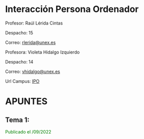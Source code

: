 # Interacción Persona Ordenador

Profesor: Raúl Lérida Cintas

Despacho: 15

Correo: rlerida@unex.es

Profesora: Violeta Hidalgo Izquierdo

Despacho: 14

Correo: vhidalgo@unex.es

Url Campus: [IPO](https://campusvirtual.unex.es/zonauex/avuex/course/view.php?id=11839)

# APUNTES
## Tema 1:  
<p style="color: green">Publicado el /09/2022</p>
